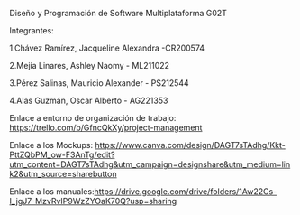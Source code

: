 Diseño y Programación de Software Multiplataforma G02T

Integrantes:

1.Chávez Ramírez, Jacqueline Alexandra -CR200574

2.Mejía Linares, Ashley Naomy - ML211022

3.Pérez Salinas, Mauricio Alexander  - PS212544

4.Alas Guzmán, Oscar Alberto - AG221353

Enlace a entorno de organización de trabajo: https://trello.com/b/GfncQkXy/project-management

Enlace a los Mockups: https://www.canva.com/design/DAGT7sTAdhg/Kkt-PttZQbPM_ow-F3AnTg/edit?utm_content=DAGT7sTAdhg&utm_campaign=designshare&utm_medium=link2&utm_source=sharebutton

Enlace a los manuales:https://drive.google.com/drive/folders/1Aw22Cs-I_jgJ7-MzvRvIP9WzZYOaK70Q?usp=sharing 
